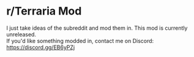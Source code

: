 # r/Terraria Mod
I just take ideas of the subreddit and mod them in.
This mod is currently unreleased.\
If you'd like something modded in, contact me on Discord:\
https://discord.gg/EB6yPZj
